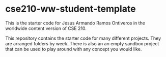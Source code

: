 # cse210-ww-student-template
This is the starter code for Jesus Armando Ramos Ontiveros in the worldwide content version of CSE 210.

This repository contains the starter code for many different projects. They are arranged folders by week. There is also an an empty sandbox project that can be used to play around with any concept you would like.
